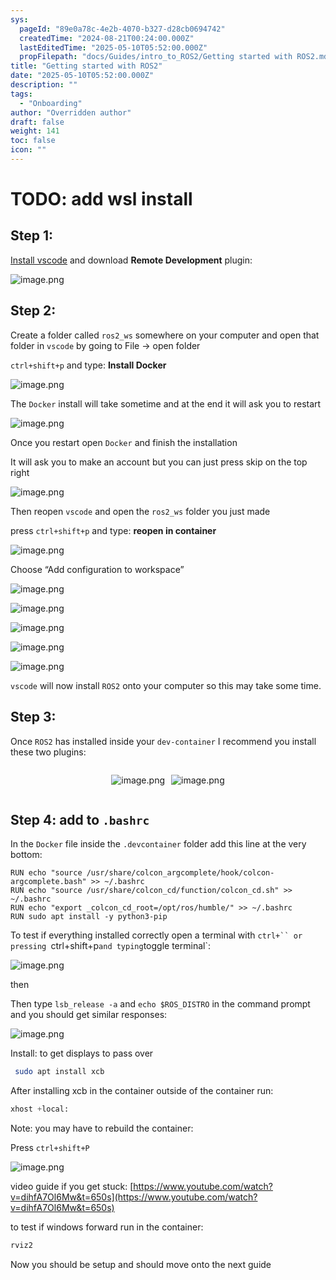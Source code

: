 ```yaml
---
sys:
  pageId: "89e0a78c-4e2b-4070-b327-d28cb0694742"
  createdTime: "2024-08-21T00:24:00.000Z"
  lastEditedTime: "2025-05-10T05:52:00.000Z"
  propFilepath: "docs/Guides/intro_to_ROS2/Getting started with ROS2.md"
title: "Getting started with ROS2"
date: "2025-05-10T05:52:00.000Z"
description: ""
tags:
  - "Onboarding"
author: "Overridden author"
draft: false
weight: 141
toc: false
icon: ""
---
```


# TODO: add wsl install

## Step 1:

[Install vscode](https://code.visualstudio.com/download) and download **Remote Development** plugin:

![image.png](https://prod-files-secure.s3.us-west-2.amazonaws.com/d518164a-d88e-44d1-a4ee-3adb3bd8bce0/efb52993-1881-4a40-b95e-6f020334f022/image.png?X-Amz-Algorithm=AWS4-HMAC-SHA256&X-Amz-Content-Sha256=UNSIGNED-PAYLOAD&X-Amz-Credential=ASIAZI2LB4665CFXSR2R%2F20250616%2Fus-west-2%2Fs3%2Faws4_request&X-Amz-Date=20250616T190711Z&X-Amz-Expires=3600&X-Amz-Security-Token=IQoJb3JpZ2luX2VjEHoaCXVzLXdlc3QtMiJIMEYCIQCBBIG%2FXAOd9jKFIojvyTxu%2BXhtHDbHBk7g4%2BUSblF7mQIhALch28RomsEc6vq1fD%2BIw8MCxRYwBz9srAzrPZxSRQZuKv8DCGMQABoMNjM3NDIzMTgzODA1IgylTUKxigqUUWRtzPEq3ANCHriJ5aO%2BMp3yXaWnkSF9ctHE3UVhc30BYOb0cNwC1Aqicz%2FlO%2F%2FetP9zwblsbyh%2B3aA%2FZ%2BeZyzix84QoNVT0BikxkZL4GYEZNDOViknLhvkL41Xsxq3qBrX6Wr6LGMMoAQWq66NP%2B9aMFzCaWJ9cjzQUXr2MZeQzvBDyDbbNskQ6yOVp8tU2Aiz9e86VsyPEgUfH9lH0tql7Mp%2Fnr00tQJB%2BM9Sgxxo5Dv6vszuHwxVDDCdp8deYRXBWv1uQ4MzmZxf3Il%2FH7F%2BbvqDJsIxy%2Fycwgq7AbSor7vaJ3VEuDFr6nJ19lKt8vLXhDSWSZ5vY6DjrxGKL%2FcxTSsmoMusaadbUGXL7Q7CoqZOC5f6xMt7tYvwuv4Nykj%2BqnHILHsEcLoJwToshasxZt33YGVEViCF9GBCPcC4Hig5XvkxM82XVRPuC9v3fOhgsLw513LGX0ib8ERkcy5qdke9jKgsG2w8fMcce0a15TPhfk6kzeUb6GgmYi%2BHIPu4g9nYV1QPN8q6H5NjAsrZcL83O4Koqou9BBqrCHOP9%2BNgdJ5FL%2FBIRY2lDInmLuo%2BLQDT87JjZ%2BK7vHwxsUbhA9WG%2BhCs%2BEojTSREcHHyrrq9u1yDXQ2w2KBv13Fj%2Bk3lUdDDzr8HCBjqkAa88sFDgxoNevPXV1K5eYSS68vJrrGq1Vn2n61h5TSKth5bWY3nnOPjFymSp1f1uosIO6tyVcyjnX4ps%2Bbf77jRcxyDwcapHspcBWV6sq824ZUrEXsfalAFfDFA0yRjId77hYntbuFfaFDRT9CFogfOiGS%2Bf3mhcIfNtPcPV8G35W8QPjjFLOdJzKsxEXDECBLEhmdayOEKPr12%2BLulNX%2B4l%2BcHs&X-Amz-Signature=0dbd6b1f5b1dddc3099657d621939b68491a52c85ec0b255eb3d0f4fdc355f44&X-Amz-SignedHeaders=host&x-amz-checksum-mode=ENABLED&x-id=GetObject)

## Step 2:

Create a folder called `ros2_ws` somewhere on your computer and open that folder in `vscode` by going to File → open folder 

`ctrl+shift+p` and type: **Install Docker**

![image.png](https://prod-files-secure.s3.us-west-2.amazonaws.com/d518164a-d88e-44d1-a4ee-3adb3bd8bce0/2269dc0e-1cd5-47ff-bceb-c04ad9b2eab0/image.png?X-Amz-Algorithm=AWS4-HMAC-SHA256&X-Amz-Content-Sha256=UNSIGNED-PAYLOAD&X-Amz-Credential=ASIAZI2LB4665CFXSR2R%2F20250616%2Fus-west-2%2Fs3%2Faws4_request&X-Amz-Date=20250616T190711Z&X-Amz-Expires=3600&X-Amz-Security-Token=IQoJb3JpZ2luX2VjEHoaCXVzLXdlc3QtMiJIMEYCIQCBBIG%2FXAOd9jKFIojvyTxu%2BXhtHDbHBk7g4%2BUSblF7mQIhALch28RomsEc6vq1fD%2BIw8MCxRYwBz9srAzrPZxSRQZuKv8DCGMQABoMNjM3NDIzMTgzODA1IgylTUKxigqUUWRtzPEq3ANCHriJ5aO%2BMp3yXaWnkSF9ctHE3UVhc30BYOb0cNwC1Aqicz%2FlO%2F%2FetP9zwblsbyh%2B3aA%2FZ%2BeZyzix84QoNVT0BikxkZL4GYEZNDOViknLhvkL41Xsxq3qBrX6Wr6LGMMoAQWq66NP%2B9aMFzCaWJ9cjzQUXr2MZeQzvBDyDbbNskQ6yOVp8tU2Aiz9e86VsyPEgUfH9lH0tql7Mp%2Fnr00tQJB%2BM9Sgxxo5Dv6vszuHwxVDDCdp8deYRXBWv1uQ4MzmZxf3Il%2FH7F%2BbvqDJsIxy%2Fycwgq7AbSor7vaJ3VEuDFr6nJ19lKt8vLXhDSWSZ5vY6DjrxGKL%2FcxTSsmoMusaadbUGXL7Q7CoqZOC5f6xMt7tYvwuv4Nykj%2BqnHILHsEcLoJwToshasxZt33YGVEViCF9GBCPcC4Hig5XvkxM82XVRPuC9v3fOhgsLw513LGX0ib8ERkcy5qdke9jKgsG2w8fMcce0a15TPhfk6kzeUb6GgmYi%2BHIPu4g9nYV1QPN8q6H5NjAsrZcL83O4Koqou9BBqrCHOP9%2BNgdJ5FL%2FBIRY2lDInmLuo%2BLQDT87JjZ%2BK7vHwxsUbhA9WG%2BhCs%2BEojTSREcHHyrrq9u1yDXQ2w2KBv13Fj%2Bk3lUdDDzr8HCBjqkAa88sFDgxoNevPXV1K5eYSS68vJrrGq1Vn2n61h5TSKth5bWY3nnOPjFymSp1f1uosIO6tyVcyjnX4ps%2Bbf77jRcxyDwcapHspcBWV6sq824ZUrEXsfalAFfDFA0yRjId77hYntbuFfaFDRT9CFogfOiGS%2Bf3mhcIfNtPcPV8G35W8QPjjFLOdJzKsxEXDECBLEhmdayOEKPr12%2BLulNX%2B4l%2BcHs&X-Amz-Signature=aefd4cb33c0e6a73d7e2220706b0977c9f1c2f6a580c1377693fae5bcf51056b&X-Amz-SignedHeaders=host&x-amz-checksum-mode=ENABLED&x-id=GetObject)

The `Docker` install will take sometime and at the end it will ask you to restart

![image.png](https://prod-files-secure.s3.us-west-2.amazonaws.com/d518164a-d88e-44d1-a4ee-3adb3bd8bce0/ed233f78-be33-4b1f-b89c-9c346c0e961e/image.png?X-Amz-Algorithm=AWS4-HMAC-SHA256&X-Amz-Content-Sha256=UNSIGNED-PAYLOAD&X-Amz-Credential=ASIAZI2LB4665CFXSR2R%2F20250616%2Fus-west-2%2Fs3%2Faws4_request&X-Amz-Date=20250616T190711Z&X-Amz-Expires=3600&X-Amz-Security-Token=IQoJb3JpZ2luX2VjEHoaCXVzLXdlc3QtMiJIMEYCIQCBBIG%2FXAOd9jKFIojvyTxu%2BXhtHDbHBk7g4%2BUSblF7mQIhALch28RomsEc6vq1fD%2BIw8MCxRYwBz9srAzrPZxSRQZuKv8DCGMQABoMNjM3NDIzMTgzODA1IgylTUKxigqUUWRtzPEq3ANCHriJ5aO%2BMp3yXaWnkSF9ctHE3UVhc30BYOb0cNwC1Aqicz%2FlO%2F%2FetP9zwblsbyh%2B3aA%2FZ%2BeZyzix84QoNVT0BikxkZL4GYEZNDOViknLhvkL41Xsxq3qBrX6Wr6LGMMoAQWq66NP%2B9aMFzCaWJ9cjzQUXr2MZeQzvBDyDbbNskQ6yOVp8tU2Aiz9e86VsyPEgUfH9lH0tql7Mp%2Fnr00tQJB%2BM9Sgxxo5Dv6vszuHwxVDDCdp8deYRXBWv1uQ4MzmZxf3Il%2FH7F%2BbvqDJsIxy%2Fycwgq7AbSor7vaJ3VEuDFr6nJ19lKt8vLXhDSWSZ5vY6DjrxGKL%2FcxTSsmoMusaadbUGXL7Q7CoqZOC5f6xMt7tYvwuv4Nykj%2BqnHILHsEcLoJwToshasxZt33YGVEViCF9GBCPcC4Hig5XvkxM82XVRPuC9v3fOhgsLw513LGX0ib8ERkcy5qdke9jKgsG2w8fMcce0a15TPhfk6kzeUb6GgmYi%2BHIPu4g9nYV1QPN8q6H5NjAsrZcL83O4Koqou9BBqrCHOP9%2BNgdJ5FL%2FBIRY2lDInmLuo%2BLQDT87JjZ%2BK7vHwxsUbhA9WG%2BhCs%2BEojTSREcHHyrrq9u1yDXQ2w2KBv13Fj%2Bk3lUdDDzr8HCBjqkAa88sFDgxoNevPXV1K5eYSS68vJrrGq1Vn2n61h5TSKth5bWY3nnOPjFymSp1f1uosIO6tyVcyjnX4ps%2Bbf77jRcxyDwcapHspcBWV6sq824ZUrEXsfalAFfDFA0yRjId77hYntbuFfaFDRT9CFogfOiGS%2Bf3mhcIfNtPcPV8G35W8QPjjFLOdJzKsxEXDECBLEhmdayOEKPr12%2BLulNX%2B4l%2BcHs&X-Amz-Signature=fad32f0ecf7b480ac490cca08bcc29a1ab3659acce0301f1a7bc63bbe2fc954b&X-Amz-SignedHeaders=host&x-amz-checksum-mode=ENABLED&x-id=GetObject)

Once you restart open `Docker` and finish the installation

It will ask you to make an account but you can just press skip on the top right

![image.png](https://prod-files-secure.s3.us-west-2.amazonaws.com/d518164a-d88e-44d1-a4ee-3adb3bd8bce0/21010ad9-1659-4fd9-9f59-9932a09b2a3d/image.png?X-Amz-Algorithm=AWS4-HMAC-SHA256&X-Amz-Content-Sha256=UNSIGNED-PAYLOAD&X-Amz-Credential=ASIAZI2LB4665CFXSR2R%2F20250616%2Fus-west-2%2Fs3%2Faws4_request&X-Amz-Date=20250616T190711Z&X-Amz-Expires=3600&X-Amz-Security-Token=IQoJb3JpZ2luX2VjEHoaCXVzLXdlc3QtMiJIMEYCIQCBBIG%2FXAOd9jKFIojvyTxu%2BXhtHDbHBk7g4%2BUSblF7mQIhALch28RomsEc6vq1fD%2BIw8MCxRYwBz9srAzrPZxSRQZuKv8DCGMQABoMNjM3NDIzMTgzODA1IgylTUKxigqUUWRtzPEq3ANCHriJ5aO%2BMp3yXaWnkSF9ctHE3UVhc30BYOb0cNwC1Aqicz%2FlO%2F%2FetP9zwblsbyh%2B3aA%2FZ%2BeZyzix84QoNVT0BikxkZL4GYEZNDOViknLhvkL41Xsxq3qBrX6Wr6LGMMoAQWq66NP%2B9aMFzCaWJ9cjzQUXr2MZeQzvBDyDbbNskQ6yOVp8tU2Aiz9e86VsyPEgUfH9lH0tql7Mp%2Fnr00tQJB%2BM9Sgxxo5Dv6vszuHwxVDDCdp8deYRXBWv1uQ4MzmZxf3Il%2FH7F%2BbvqDJsIxy%2Fycwgq7AbSor7vaJ3VEuDFr6nJ19lKt8vLXhDSWSZ5vY6DjrxGKL%2FcxTSsmoMusaadbUGXL7Q7CoqZOC5f6xMt7tYvwuv4Nykj%2BqnHILHsEcLoJwToshasxZt33YGVEViCF9GBCPcC4Hig5XvkxM82XVRPuC9v3fOhgsLw513LGX0ib8ERkcy5qdke9jKgsG2w8fMcce0a15TPhfk6kzeUb6GgmYi%2BHIPu4g9nYV1QPN8q6H5NjAsrZcL83O4Koqou9BBqrCHOP9%2BNgdJ5FL%2FBIRY2lDInmLuo%2BLQDT87JjZ%2BK7vHwxsUbhA9WG%2BhCs%2BEojTSREcHHyrrq9u1yDXQ2w2KBv13Fj%2Bk3lUdDDzr8HCBjqkAa88sFDgxoNevPXV1K5eYSS68vJrrGq1Vn2n61h5TSKth5bWY3nnOPjFymSp1f1uosIO6tyVcyjnX4ps%2Bbf77jRcxyDwcapHspcBWV6sq824ZUrEXsfalAFfDFA0yRjId77hYntbuFfaFDRT9CFogfOiGS%2Bf3mhcIfNtPcPV8G35W8QPjjFLOdJzKsxEXDECBLEhmdayOEKPr12%2BLulNX%2B4l%2BcHs&X-Amz-Signature=16aad18b357b57aefccd07f5cf502a1cab7addc40767285584e218eaf06eceaf&X-Amz-SignedHeaders=host&x-amz-checksum-mode=ENABLED&x-id=GetObject)

Then reopen `vscode` and open the `ros2_ws` folder you just made

press `ctrl+shift+p` and type: **reopen in container**

![image.png](https://prod-files-secure.s3.us-west-2.amazonaws.com/d518164a-d88e-44d1-a4ee-3adb3bd8bce0/4e93b8c2-41ad-488c-8095-c74205196118/image.png?X-Amz-Algorithm=AWS4-HMAC-SHA256&X-Amz-Content-Sha256=UNSIGNED-PAYLOAD&X-Amz-Credential=ASIAZI2LB4665CFXSR2R%2F20250616%2Fus-west-2%2Fs3%2Faws4_request&X-Amz-Date=20250616T190711Z&X-Amz-Expires=3600&X-Amz-Security-Token=IQoJb3JpZ2luX2VjEHoaCXVzLXdlc3QtMiJIMEYCIQCBBIG%2FXAOd9jKFIojvyTxu%2BXhtHDbHBk7g4%2BUSblF7mQIhALch28RomsEc6vq1fD%2BIw8MCxRYwBz9srAzrPZxSRQZuKv8DCGMQABoMNjM3NDIzMTgzODA1IgylTUKxigqUUWRtzPEq3ANCHriJ5aO%2BMp3yXaWnkSF9ctHE3UVhc30BYOb0cNwC1Aqicz%2FlO%2F%2FetP9zwblsbyh%2B3aA%2FZ%2BeZyzix84QoNVT0BikxkZL4GYEZNDOViknLhvkL41Xsxq3qBrX6Wr6LGMMoAQWq66NP%2B9aMFzCaWJ9cjzQUXr2MZeQzvBDyDbbNskQ6yOVp8tU2Aiz9e86VsyPEgUfH9lH0tql7Mp%2Fnr00tQJB%2BM9Sgxxo5Dv6vszuHwxVDDCdp8deYRXBWv1uQ4MzmZxf3Il%2FH7F%2BbvqDJsIxy%2Fycwgq7AbSor7vaJ3VEuDFr6nJ19lKt8vLXhDSWSZ5vY6DjrxGKL%2FcxTSsmoMusaadbUGXL7Q7CoqZOC5f6xMt7tYvwuv4Nykj%2BqnHILHsEcLoJwToshasxZt33YGVEViCF9GBCPcC4Hig5XvkxM82XVRPuC9v3fOhgsLw513LGX0ib8ERkcy5qdke9jKgsG2w8fMcce0a15TPhfk6kzeUb6GgmYi%2BHIPu4g9nYV1QPN8q6H5NjAsrZcL83O4Koqou9BBqrCHOP9%2BNgdJ5FL%2FBIRY2lDInmLuo%2BLQDT87JjZ%2BK7vHwxsUbhA9WG%2BhCs%2BEojTSREcHHyrrq9u1yDXQ2w2KBv13Fj%2Bk3lUdDDzr8HCBjqkAa88sFDgxoNevPXV1K5eYSS68vJrrGq1Vn2n61h5TSKth5bWY3nnOPjFymSp1f1uosIO6tyVcyjnX4ps%2Bbf77jRcxyDwcapHspcBWV6sq824ZUrEXsfalAFfDFA0yRjId77hYntbuFfaFDRT9CFogfOiGS%2Bf3mhcIfNtPcPV8G35W8QPjjFLOdJzKsxEXDECBLEhmdayOEKPr12%2BLulNX%2B4l%2BcHs&X-Amz-Signature=814e3f847acb00270da4a8a95797690a8c951ef8b9d403f6874871c68ad0aac6&X-Amz-SignedHeaders=host&x-amz-checksum-mode=ENABLED&x-id=GetObject)

Choose “Add configuration to workspace”

![image.png](https://prod-files-secure.s3.us-west-2.amazonaws.com/d518164a-d88e-44d1-a4ee-3adb3bd8bce0/9560b282-5060-4989-ba37-97e7b2c22476/image.png?X-Amz-Algorithm=AWS4-HMAC-SHA256&X-Amz-Content-Sha256=UNSIGNED-PAYLOAD&X-Amz-Credential=ASIAZI2LB4665CFXSR2R%2F20250616%2Fus-west-2%2Fs3%2Faws4_request&X-Amz-Date=20250616T190711Z&X-Amz-Expires=3600&X-Amz-Security-Token=IQoJb3JpZ2luX2VjEHoaCXVzLXdlc3QtMiJIMEYCIQCBBIG%2FXAOd9jKFIojvyTxu%2BXhtHDbHBk7g4%2BUSblF7mQIhALch28RomsEc6vq1fD%2BIw8MCxRYwBz9srAzrPZxSRQZuKv8DCGMQABoMNjM3NDIzMTgzODA1IgylTUKxigqUUWRtzPEq3ANCHriJ5aO%2BMp3yXaWnkSF9ctHE3UVhc30BYOb0cNwC1Aqicz%2FlO%2F%2FetP9zwblsbyh%2B3aA%2FZ%2BeZyzix84QoNVT0BikxkZL4GYEZNDOViknLhvkL41Xsxq3qBrX6Wr6LGMMoAQWq66NP%2B9aMFzCaWJ9cjzQUXr2MZeQzvBDyDbbNskQ6yOVp8tU2Aiz9e86VsyPEgUfH9lH0tql7Mp%2Fnr00tQJB%2BM9Sgxxo5Dv6vszuHwxVDDCdp8deYRXBWv1uQ4MzmZxf3Il%2FH7F%2BbvqDJsIxy%2Fycwgq7AbSor7vaJ3VEuDFr6nJ19lKt8vLXhDSWSZ5vY6DjrxGKL%2FcxTSsmoMusaadbUGXL7Q7CoqZOC5f6xMt7tYvwuv4Nykj%2BqnHILHsEcLoJwToshasxZt33YGVEViCF9GBCPcC4Hig5XvkxM82XVRPuC9v3fOhgsLw513LGX0ib8ERkcy5qdke9jKgsG2w8fMcce0a15TPhfk6kzeUb6GgmYi%2BHIPu4g9nYV1QPN8q6H5NjAsrZcL83O4Koqou9BBqrCHOP9%2BNgdJ5FL%2FBIRY2lDInmLuo%2BLQDT87JjZ%2BK7vHwxsUbhA9WG%2BhCs%2BEojTSREcHHyrrq9u1yDXQ2w2KBv13Fj%2Bk3lUdDDzr8HCBjqkAa88sFDgxoNevPXV1K5eYSS68vJrrGq1Vn2n61h5TSKth5bWY3nnOPjFymSp1f1uosIO6tyVcyjnX4ps%2Bbf77jRcxyDwcapHspcBWV6sq824ZUrEXsfalAFfDFA0yRjId77hYntbuFfaFDRT9CFogfOiGS%2Bf3mhcIfNtPcPV8G35W8QPjjFLOdJzKsxEXDECBLEhmdayOEKPr12%2BLulNX%2B4l%2BcHs&X-Amz-Signature=d229d726907386866fa4c2cb8af7f7a3f21abbd3aa214a6ce934d75317bb999b&X-Amz-SignedHeaders=host&x-amz-checksum-mode=ENABLED&x-id=GetObject)

![image.png](https://prod-files-secure.s3.us-west-2.amazonaws.com/d518164a-d88e-44d1-a4ee-3adb3bd8bce0/2ee63f81-886b-48e8-a553-dc6e5eac99e4/image.png?X-Amz-Algorithm=AWS4-HMAC-SHA256&X-Amz-Content-Sha256=UNSIGNED-PAYLOAD&X-Amz-Credential=ASIAZI2LB4665CFXSR2R%2F20250616%2Fus-west-2%2Fs3%2Faws4_request&X-Amz-Date=20250616T190711Z&X-Amz-Expires=3600&X-Amz-Security-Token=IQoJb3JpZ2luX2VjEHoaCXVzLXdlc3QtMiJIMEYCIQCBBIG%2FXAOd9jKFIojvyTxu%2BXhtHDbHBk7g4%2BUSblF7mQIhALch28RomsEc6vq1fD%2BIw8MCxRYwBz9srAzrPZxSRQZuKv8DCGMQABoMNjM3NDIzMTgzODA1IgylTUKxigqUUWRtzPEq3ANCHriJ5aO%2BMp3yXaWnkSF9ctHE3UVhc30BYOb0cNwC1Aqicz%2FlO%2F%2FetP9zwblsbyh%2B3aA%2FZ%2BeZyzix84QoNVT0BikxkZL4GYEZNDOViknLhvkL41Xsxq3qBrX6Wr6LGMMoAQWq66NP%2B9aMFzCaWJ9cjzQUXr2MZeQzvBDyDbbNskQ6yOVp8tU2Aiz9e86VsyPEgUfH9lH0tql7Mp%2Fnr00tQJB%2BM9Sgxxo5Dv6vszuHwxVDDCdp8deYRXBWv1uQ4MzmZxf3Il%2FH7F%2BbvqDJsIxy%2Fycwgq7AbSor7vaJ3VEuDFr6nJ19lKt8vLXhDSWSZ5vY6DjrxGKL%2FcxTSsmoMusaadbUGXL7Q7CoqZOC5f6xMt7tYvwuv4Nykj%2BqnHILHsEcLoJwToshasxZt33YGVEViCF9GBCPcC4Hig5XvkxM82XVRPuC9v3fOhgsLw513LGX0ib8ERkcy5qdke9jKgsG2w8fMcce0a15TPhfk6kzeUb6GgmYi%2BHIPu4g9nYV1QPN8q6H5NjAsrZcL83O4Koqou9BBqrCHOP9%2BNgdJ5FL%2FBIRY2lDInmLuo%2BLQDT87JjZ%2BK7vHwxsUbhA9WG%2BhCs%2BEojTSREcHHyrrq9u1yDXQ2w2KBv13Fj%2Bk3lUdDDzr8HCBjqkAa88sFDgxoNevPXV1K5eYSS68vJrrGq1Vn2n61h5TSKth5bWY3nnOPjFymSp1f1uosIO6tyVcyjnX4ps%2Bbf77jRcxyDwcapHspcBWV6sq824ZUrEXsfalAFfDFA0yRjId77hYntbuFfaFDRT9CFogfOiGS%2Bf3mhcIfNtPcPV8G35W8QPjjFLOdJzKsxEXDECBLEhmdayOEKPr12%2BLulNX%2B4l%2BcHs&X-Amz-Signature=7c66a7c56d85eec1a125481b9a29fceee82f3739dd9ae77c33ad8475f317749a&X-Amz-SignedHeaders=host&x-amz-checksum-mode=ENABLED&x-id=GetObject)

![image.png](https://prod-files-secure.s3.us-west-2.amazonaws.com/d518164a-d88e-44d1-a4ee-3adb3bd8bce0/ae1580b2-b048-407e-aed9-b584224a7a04/image.png?X-Amz-Algorithm=AWS4-HMAC-SHA256&X-Amz-Content-Sha256=UNSIGNED-PAYLOAD&X-Amz-Credential=ASIAZI2LB4665CFXSR2R%2F20250616%2Fus-west-2%2Fs3%2Faws4_request&X-Amz-Date=20250616T190711Z&X-Amz-Expires=3600&X-Amz-Security-Token=IQoJb3JpZ2luX2VjEHoaCXVzLXdlc3QtMiJIMEYCIQCBBIG%2FXAOd9jKFIojvyTxu%2BXhtHDbHBk7g4%2BUSblF7mQIhALch28RomsEc6vq1fD%2BIw8MCxRYwBz9srAzrPZxSRQZuKv8DCGMQABoMNjM3NDIzMTgzODA1IgylTUKxigqUUWRtzPEq3ANCHriJ5aO%2BMp3yXaWnkSF9ctHE3UVhc30BYOb0cNwC1Aqicz%2FlO%2F%2FetP9zwblsbyh%2B3aA%2FZ%2BeZyzix84QoNVT0BikxkZL4GYEZNDOViknLhvkL41Xsxq3qBrX6Wr6LGMMoAQWq66NP%2B9aMFzCaWJ9cjzQUXr2MZeQzvBDyDbbNskQ6yOVp8tU2Aiz9e86VsyPEgUfH9lH0tql7Mp%2Fnr00tQJB%2BM9Sgxxo5Dv6vszuHwxVDDCdp8deYRXBWv1uQ4MzmZxf3Il%2FH7F%2BbvqDJsIxy%2Fycwgq7AbSor7vaJ3VEuDFr6nJ19lKt8vLXhDSWSZ5vY6DjrxGKL%2FcxTSsmoMusaadbUGXL7Q7CoqZOC5f6xMt7tYvwuv4Nykj%2BqnHILHsEcLoJwToshasxZt33YGVEViCF9GBCPcC4Hig5XvkxM82XVRPuC9v3fOhgsLw513LGX0ib8ERkcy5qdke9jKgsG2w8fMcce0a15TPhfk6kzeUb6GgmYi%2BHIPu4g9nYV1QPN8q6H5NjAsrZcL83O4Koqou9BBqrCHOP9%2BNgdJ5FL%2FBIRY2lDInmLuo%2BLQDT87JjZ%2BK7vHwxsUbhA9WG%2BhCs%2BEojTSREcHHyrrq9u1yDXQ2w2KBv13Fj%2Bk3lUdDDzr8HCBjqkAa88sFDgxoNevPXV1K5eYSS68vJrrGq1Vn2n61h5TSKth5bWY3nnOPjFymSp1f1uosIO6tyVcyjnX4ps%2Bbf77jRcxyDwcapHspcBWV6sq824ZUrEXsfalAFfDFA0yRjId77hYntbuFfaFDRT9CFogfOiGS%2Bf3mhcIfNtPcPV8G35W8QPjjFLOdJzKsxEXDECBLEhmdayOEKPr12%2BLulNX%2B4l%2BcHs&X-Amz-Signature=f8904e26bf2cc5bc4c618d71e90491bcbaa3beeadc7eabbf797d43dcc22d2b7d&X-Amz-SignedHeaders=host&x-amz-checksum-mode=ENABLED&x-id=GetObject)

![image.png](https://prod-files-secure.s3.us-west-2.amazonaws.com/d518164a-d88e-44d1-a4ee-3adb3bd8bce0/53255b28-f75e-430f-b9e3-c0ac8577e42b/image.png?X-Amz-Algorithm=AWS4-HMAC-SHA256&X-Amz-Content-Sha256=UNSIGNED-PAYLOAD&X-Amz-Credential=ASIAZI2LB4665CFXSR2R%2F20250616%2Fus-west-2%2Fs3%2Faws4_request&X-Amz-Date=20250616T190711Z&X-Amz-Expires=3600&X-Amz-Security-Token=IQoJb3JpZ2luX2VjEHoaCXVzLXdlc3QtMiJIMEYCIQCBBIG%2FXAOd9jKFIojvyTxu%2BXhtHDbHBk7g4%2BUSblF7mQIhALch28RomsEc6vq1fD%2BIw8MCxRYwBz9srAzrPZxSRQZuKv8DCGMQABoMNjM3NDIzMTgzODA1IgylTUKxigqUUWRtzPEq3ANCHriJ5aO%2BMp3yXaWnkSF9ctHE3UVhc30BYOb0cNwC1Aqicz%2FlO%2F%2FetP9zwblsbyh%2B3aA%2FZ%2BeZyzix84QoNVT0BikxkZL4GYEZNDOViknLhvkL41Xsxq3qBrX6Wr6LGMMoAQWq66NP%2B9aMFzCaWJ9cjzQUXr2MZeQzvBDyDbbNskQ6yOVp8tU2Aiz9e86VsyPEgUfH9lH0tql7Mp%2Fnr00tQJB%2BM9Sgxxo5Dv6vszuHwxVDDCdp8deYRXBWv1uQ4MzmZxf3Il%2FH7F%2BbvqDJsIxy%2Fycwgq7AbSor7vaJ3VEuDFr6nJ19lKt8vLXhDSWSZ5vY6DjrxGKL%2FcxTSsmoMusaadbUGXL7Q7CoqZOC5f6xMt7tYvwuv4Nykj%2BqnHILHsEcLoJwToshasxZt33YGVEViCF9GBCPcC4Hig5XvkxM82XVRPuC9v3fOhgsLw513LGX0ib8ERkcy5qdke9jKgsG2w8fMcce0a15TPhfk6kzeUb6GgmYi%2BHIPu4g9nYV1QPN8q6H5NjAsrZcL83O4Koqou9BBqrCHOP9%2BNgdJ5FL%2FBIRY2lDInmLuo%2BLQDT87JjZ%2BK7vHwxsUbhA9WG%2BhCs%2BEojTSREcHHyrrq9u1yDXQ2w2KBv13Fj%2Bk3lUdDDzr8HCBjqkAa88sFDgxoNevPXV1K5eYSS68vJrrGq1Vn2n61h5TSKth5bWY3nnOPjFymSp1f1uosIO6tyVcyjnX4ps%2Bbf77jRcxyDwcapHspcBWV6sq824ZUrEXsfalAFfDFA0yRjId77hYntbuFfaFDRT9CFogfOiGS%2Bf3mhcIfNtPcPV8G35W8QPjjFLOdJzKsxEXDECBLEhmdayOEKPr12%2BLulNX%2B4l%2BcHs&X-Amz-Signature=ce2263ccad318fb5a60795e810439aab2b3bbc623eb0c92b0b4cf277054155a4&X-Amz-SignedHeaders=host&x-amz-checksum-mode=ENABLED&x-id=GetObject)

![image.png](https://prod-files-secure.s3.us-west-2.amazonaws.com/d518164a-d88e-44d1-a4ee-3adb3bd8bce0/7c562767-5af9-4ffb-97d1-327bcdf4ee00/image.png?X-Amz-Algorithm=AWS4-HMAC-SHA256&X-Amz-Content-Sha256=UNSIGNED-PAYLOAD&X-Amz-Credential=ASIAZI2LB4665CFXSR2R%2F20250616%2Fus-west-2%2Fs3%2Faws4_request&X-Amz-Date=20250616T190711Z&X-Amz-Expires=3600&X-Amz-Security-Token=IQoJb3JpZ2luX2VjEHoaCXVzLXdlc3QtMiJIMEYCIQCBBIG%2FXAOd9jKFIojvyTxu%2BXhtHDbHBk7g4%2BUSblF7mQIhALch28RomsEc6vq1fD%2BIw8MCxRYwBz9srAzrPZxSRQZuKv8DCGMQABoMNjM3NDIzMTgzODA1IgylTUKxigqUUWRtzPEq3ANCHriJ5aO%2BMp3yXaWnkSF9ctHE3UVhc30BYOb0cNwC1Aqicz%2FlO%2F%2FetP9zwblsbyh%2B3aA%2FZ%2BeZyzix84QoNVT0BikxkZL4GYEZNDOViknLhvkL41Xsxq3qBrX6Wr6LGMMoAQWq66NP%2B9aMFzCaWJ9cjzQUXr2MZeQzvBDyDbbNskQ6yOVp8tU2Aiz9e86VsyPEgUfH9lH0tql7Mp%2Fnr00tQJB%2BM9Sgxxo5Dv6vszuHwxVDDCdp8deYRXBWv1uQ4MzmZxf3Il%2FH7F%2BbvqDJsIxy%2Fycwgq7AbSor7vaJ3VEuDFr6nJ19lKt8vLXhDSWSZ5vY6DjrxGKL%2FcxTSsmoMusaadbUGXL7Q7CoqZOC5f6xMt7tYvwuv4Nykj%2BqnHILHsEcLoJwToshasxZt33YGVEViCF9GBCPcC4Hig5XvkxM82XVRPuC9v3fOhgsLw513LGX0ib8ERkcy5qdke9jKgsG2w8fMcce0a15TPhfk6kzeUb6GgmYi%2BHIPu4g9nYV1QPN8q6H5NjAsrZcL83O4Koqou9BBqrCHOP9%2BNgdJ5FL%2FBIRY2lDInmLuo%2BLQDT87JjZ%2BK7vHwxsUbhA9WG%2BhCs%2BEojTSREcHHyrrq9u1yDXQ2w2KBv13Fj%2Bk3lUdDDzr8HCBjqkAa88sFDgxoNevPXV1K5eYSS68vJrrGq1Vn2n61h5TSKth5bWY3nnOPjFymSp1f1uosIO6tyVcyjnX4ps%2Bbf77jRcxyDwcapHspcBWV6sq824ZUrEXsfalAFfDFA0yRjId77hYntbuFfaFDRT9CFogfOiGS%2Bf3mhcIfNtPcPV8G35W8QPjjFLOdJzKsxEXDECBLEhmdayOEKPr12%2BLulNX%2B4l%2BcHs&X-Amz-Signature=dd71cc640f01df416ecbead261ed664a8023421f5c49c8c29206d24dba79ed95&X-Amz-SignedHeaders=host&x-amz-checksum-mode=ENABLED&x-id=GetObject)

`vscode` will now install `ROS2` onto your computer so this may take some time.

## Step 3:

Once `ROS2` has installed inside your `dev-container` I recommend you install these two plugins:

<div style="display: flex;flex-direction: row; column-gap:10px; max-width: 630px;justify-content: center;">
<div>

![image.png](https://prod-files-secure.s3.us-west-2.amazonaws.com/d518164a-d88e-44d1-a4ee-3adb3bd8bce0/3fc3d550-5a54-4ba1-ba6b-faa01cdb7369/image.png?X-Amz-Algorithm=AWS4-HMAC-SHA256&X-Amz-Content-Sha256=UNSIGNED-PAYLOAD&X-Amz-Credential=ASIAZI2LB4667KTUFKO7%2F20250616%2Fus-west-2%2Fs3%2Faws4_request&X-Amz-Date=20250616T190722Z&X-Amz-Expires=3600&X-Amz-Security-Token=IQoJb3JpZ2luX2VjEHoaCXVzLXdlc3QtMiJHMEUCIEVixd6aR5%2B8B7nznR0%2FIiQ%2F%2BsjrlTliUBo9%2FQehE%2FYbAiEAwEnyaITY7z8DFRhOyxIO6YQxOkD3Gj4SSdp9OHe4UlEq%2FwMIYxAAGgw2Mzc0MjMxODM4MDUiDMtzPfHV%2FLPRqESl0ircA%2BQ69HWOy3j6dlGYvxjYm2chjxFhD6AM1E4voIyaU%2BJCeojqfndUapdaGgt%2B%2FsEySMuQDF7BCTNmWF8EduUmvVeyqIxxMJQ9d7Sk4j328Pr74kZ4%2FPpOvHlCgENoDRrcnN79NelZVmj3EWvFv%2F5tp%2B491bPVu4z0d2Hy%2Bdp0pJ7M2unfFrW%2FmqrOQjDNB2FdRUdqvKExyak45TOKBxRmGU0r%2F9TRdfRLUVVUjEyPjivSGBmwa5rnKhbxn0ENqdFTD4wB56CpzuokMigeDkukj%2F4K7xEGTwbfeRbbw5l5QCmwWbrGd26tM9vLdc4wO2ZdfvCIm8F8a10jmoi4XkgZnUg8grQuRb32%2BvOiKauQ%2BX9d80XoJedkxUgO%2F5ZOfMb9HhCwl7AJj6StigUa0xf6ipAK3RQlnthCluhpFNOTaV5dGqv31HTk774e%2FXwqZI0IhnR8d2dZs8GDtFKwHviqO6V6l%2FzyIiJYp%2BCTyy0ey47581eX6EU%2BiSeYBQSPsAKJF%2FJtcCZW71GXoFbX1Vtx4%2B6%2BKsClS7aAhCzDwZNb%2FSWNRqTgwqSLLzwZK8tlxMR4ZFjt9Qy5f7lMoAkaFmGVgMaISZAWQM4ztbWJY45MKSeqSKjDofZ%2Ftj%2FPLnYMMMWvwcIGOqUBkaahfit8QPIjCwNB6l0nlN7DtU%2BECYOrl7EKplKL6ZuqfBesWOwlPSiCoCbtyom6Gex9zINJbysaBz3heMifDv7zuHZEGGQuJs1q%2Bvwq1EtAtLRU8sDubXKPOt9dvI6AGbi%2BXnNrPAfFEwvFuA7AXUo%2B9SMpdw3bitZOW3%2BuiEs6KqhHcPJaRwruYklIKsukhfFSZJQZutrZA9%2FFcjq%2B%2FfSEnY6Z&X-Amz-Signature=a09fd9b87b3370cfd8fe32ffc3d9d2a6fe49685b072bd9a1ef5a35df87f10505&X-Amz-SignedHeaders=host&x-amz-checksum-mode=ENABLED&x-id=GetObject)

</div>
<div>

![image.png](https://prod-files-secure.s3.us-west-2.amazonaws.com/d518164a-d88e-44d1-a4ee-3adb3bd8bce0/d994cc66-13c2-4093-a5a3-f84cf4601a82/image.png?X-Amz-Algorithm=AWS4-HMAC-SHA256&X-Amz-Content-Sha256=UNSIGNED-PAYLOAD&X-Amz-Credential=ASIAZI2LB4665QGV5R6C%2F20250616%2Fus-west-2%2Fs3%2Faws4_request&X-Amz-Date=20250616T190722Z&X-Amz-Expires=3600&X-Amz-Security-Token=IQoJb3JpZ2luX2VjEHoaCXVzLXdlc3QtMiJIMEYCIQDGGxxJ8POf4qZgXxd72fxcGichZSxTo4d69PvUPAG%2FFAIhAIVsep8BpGvbJyIa2r3QYr4nrSTVOWOFfu9a%2Bj%2Fm%2FZ42Kv8DCGMQABoMNjM3NDIzMTgzODA1Igwzns2OLiWxz%2FwAh6Eq3ANjM%2BMZ0M3gn0R5JlKLYzfqLL4l1T7xCOzzTG3ZlsE%2FNURo7ai55oS5kK8veu0Ffv9FWji4RaeBF0s%2FFIunCzU7GA4LsfGfQ5EqJzlECMXjyRDe%2FiuEhD5lFPv11f9uxjPp3KiNslJDa7ADwBJumKqWTCNMksVhm7wLcjicKzh%2FTTFxWNian80X4owFMEeC%2FQgd%2FxknaTlD9D9ed62QdRr5P8Htz93U3BVeubwmzo%2Blsr4CAninWGst7nF6qsdx4tj1WczQdaAusrKLLIvVbyUJMKLHpEc9H48ShmwznTYLbE81GEXepvGYuLixDm26lukFXJZ%2BFgAH%2FmV%2Fn0jVTuoz0l1mfHcvMmBprCTSNDLh%2FxuzYIsmosd7ZE6YQ59l3Zn8zaBfV%2BSTb250mNcZQGtdAF%2FBSeWjx5lc4XWoNpt%2FmaFBssmIV4wBA%2B99X8EE9M6UaIy22QhAXPfOdK8H1xFix6lpkcLK9bZWBQURLDDwu%2ByYG1O1CH%2FdIHUtpP4u%2FCFmlt6EO2OcKlZuo86Vf4903bcFKY8aMqOPFVtnoRAcIo5DtIz%2B0O5Iplmwo8DwNnGEe8xsumEGSgOqN00TJkmkG3O4eSx826PnkjcsPa8lZwqQ7za7cbi1U%2FpAYTC8r8HCBjqkAZS3Xsa1IZckzJb5QbcZyJMgAKWk0YnxJRZ%2FsDDtOw8HLyWZxCbXSm3ydtfFoFPtN8suW7JDbILkdqy1fV7Q%2FZ602T7SJs4W%2FCnsMK2FopkI2%2BieHHgZrxTonRQ3uXOPwP1SU%2Bl%2Fsa6sZXyp3gAsLm%2Bcmyy7Rmxvg6EwGZkfPQKZog05VxrTciCDZNCNf275IvobC6p4ajoQWwJH2Z6OSVbXsPiO&X-Amz-Signature=011ae99e3302af2ed6e7ba70ccc56eeaedd2477b860d90f75c853ebf95e6928b&X-Amz-SignedHeaders=host&x-amz-checksum-mode=ENABLED&x-id=GetObject)

</div>
</div>

## Step 4: add to `.bashrc`

In the `Docker` file inside the `.devcontainer` folder add this line at the very bottom: 

```docker
RUN echo "source /usr/share/colcon_argcomplete/hook/colcon-argcomplete.bash" >> ~/.bashrc
RUN echo "source /usr/share/colcon_cd/function/colcon_cd.sh" >> ~/.bashrc
RUN echo "export _colcon_cd_root=/opt/ros/humble/" >> ~/.bashrc
RUN sudo apt install -y python3-pip 
```

To test if everything installed correctly open a terminal with `ctrl+`` or pressing `ctrl+shift+p` and typing `toggle terminal`:

![image.png](https://prod-files-secure.s3.us-west-2.amazonaws.com/d518164a-d88e-44d1-a4ee-3adb3bd8bce0/6a4943d8-b04e-4c02-9a58-775f3384d1a5/image.png?X-Amz-Algorithm=AWS4-HMAC-SHA256&X-Amz-Content-Sha256=UNSIGNED-PAYLOAD&X-Amz-Credential=ASIAZI2LB4665CFXSR2R%2F20250616%2Fus-west-2%2Fs3%2Faws4_request&X-Amz-Date=20250616T190711Z&X-Amz-Expires=3600&X-Amz-Security-Token=IQoJb3JpZ2luX2VjEHoaCXVzLXdlc3QtMiJIMEYCIQCBBIG%2FXAOd9jKFIojvyTxu%2BXhtHDbHBk7g4%2BUSblF7mQIhALch28RomsEc6vq1fD%2BIw8MCxRYwBz9srAzrPZxSRQZuKv8DCGMQABoMNjM3NDIzMTgzODA1IgylTUKxigqUUWRtzPEq3ANCHriJ5aO%2BMp3yXaWnkSF9ctHE3UVhc30BYOb0cNwC1Aqicz%2FlO%2F%2FetP9zwblsbyh%2B3aA%2FZ%2BeZyzix84QoNVT0BikxkZL4GYEZNDOViknLhvkL41Xsxq3qBrX6Wr6LGMMoAQWq66NP%2B9aMFzCaWJ9cjzQUXr2MZeQzvBDyDbbNskQ6yOVp8tU2Aiz9e86VsyPEgUfH9lH0tql7Mp%2Fnr00tQJB%2BM9Sgxxo5Dv6vszuHwxVDDCdp8deYRXBWv1uQ4MzmZxf3Il%2FH7F%2BbvqDJsIxy%2Fycwgq7AbSor7vaJ3VEuDFr6nJ19lKt8vLXhDSWSZ5vY6DjrxGKL%2FcxTSsmoMusaadbUGXL7Q7CoqZOC5f6xMt7tYvwuv4Nykj%2BqnHILHsEcLoJwToshasxZt33YGVEViCF9GBCPcC4Hig5XvkxM82XVRPuC9v3fOhgsLw513LGX0ib8ERkcy5qdke9jKgsG2w8fMcce0a15TPhfk6kzeUb6GgmYi%2BHIPu4g9nYV1QPN8q6H5NjAsrZcL83O4Koqou9BBqrCHOP9%2BNgdJ5FL%2FBIRY2lDInmLuo%2BLQDT87JjZ%2BK7vHwxsUbhA9WG%2BhCs%2BEojTSREcHHyrrq9u1yDXQ2w2KBv13Fj%2Bk3lUdDDzr8HCBjqkAa88sFDgxoNevPXV1K5eYSS68vJrrGq1Vn2n61h5TSKth5bWY3nnOPjFymSp1f1uosIO6tyVcyjnX4ps%2Bbf77jRcxyDwcapHspcBWV6sq824ZUrEXsfalAFfDFA0yRjId77hYntbuFfaFDRT9CFogfOiGS%2Bf3mhcIfNtPcPV8G35W8QPjjFLOdJzKsxEXDECBLEhmdayOEKPr12%2BLulNX%2B4l%2BcHs&X-Amz-Signature=1fc56f03464a2d2b8ceef0d77eaa1970efa65485081081b5a76a6347fba333b5&X-Amz-SignedHeaders=host&x-amz-checksum-mode=ENABLED&x-id=GetObject)

then 

Then type `lsb_release -a` and `echo $ROS_DISTRO` in the command prompt and you should get similar responses:

![image.png](https://prod-files-secure.s3.us-west-2.amazonaws.com/d518164a-d88e-44d1-a4ee-3adb3bd8bce0/3e635dec-a805-4e85-8b9e-d000e5b71a4e/image.png?X-Amz-Algorithm=AWS4-HMAC-SHA256&X-Amz-Content-Sha256=UNSIGNED-PAYLOAD&X-Amz-Credential=ASIAZI2LB4665CFXSR2R%2F20250616%2Fus-west-2%2Fs3%2Faws4_request&X-Amz-Date=20250616T190711Z&X-Amz-Expires=3600&X-Amz-Security-Token=IQoJb3JpZ2luX2VjEHoaCXVzLXdlc3QtMiJIMEYCIQCBBIG%2FXAOd9jKFIojvyTxu%2BXhtHDbHBk7g4%2BUSblF7mQIhALch28RomsEc6vq1fD%2BIw8MCxRYwBz9srAzrPZxSRQZuKv8DCGMQABoMNjM3NDIzMTgzODA1IgylTUKxigqUUWRtzPEq3ANCHriJ5aO%2BMp3yXaWnkSF9ctHE3UVhc30BYOb0cNwC1Aqicz%2FlO%2F%2FetP9zwblsbyh%2B3aA%2FZ%2BeZyzix84QoNVT0BikxkZL4GYEZNDOViknLhvkL41Xsxq3qBrX6Wr6LGMMoAQWq66NP%2B9aMFzCaWJ9cjzQUXr2MZeQzvBDyDbbNskQ6yOVp8tU2Aiz9e86VsyPEgUfH9lH0tql7Mp%2Fnr00tQJB%2BM9Sgxxo5Dv6vszuHwxVDDCdp8deYRXBWv1uQ4MzmZxf3Il%2FH7F%2BbvqDJsIxy%2Fycwgq7AbSor7vaJ3VEuDFr6nJ19lKt8vLXhDSWSZ5vY6DjrxGKL%2FcxTSsmoMusaadbUGXL7Q7CoqZOC5f6xMt7tYvwuv4Nykj%2BqnHILHsEcLoJwToshasxZt33YGVEViCF9GBCPcC4Hig5XvkxM82XVRPuC9v3fOhgsLw513LGX0ib8ERkcy5qdke9jKgsG2w8fMcce0a15TPhfk6kzeUb6GgmYi%2BHIPu4g9nYV1QPN8q6H5NjAsrZcL83O4Koqou9BBqrCHOP9%2BNgdJ5FL%2FBIRY2lDInmLuo%2BLQDT87JjZ%2BK7vHwxsUbhA9WG%2BhCs%2BEojTSREcHHyrrq9u1yDXQ2w2KBv13Fj%2Bk3lUdDDzr8HCBjqkAa88sFDgxoNevPXV1K5eYSS68vJrrGq1Vn2n61h5TSKth5bWY3nnOPjFymSp1f1uosIO6tyVcyjnX4ps%2Bbf77jRcxyDwcapHspcBWV6sq824ZUrEXsfalAFfDFA0yRjId77hYntbuFfaFDRT9CFogfOiGS%2Bf3mhcIfNtPcPV8G35W8QPjjFLOdJzKsxEXDECBLEhmdayOEKPr12%2BLulNX%2B4l%2BcHs&X-Amz-Signature=192039438a9dc4ddf4678223aef39b2338fe435d8dd21010ddc858fee91700dc&X-Amz-SignedHeaders=host&x-amz-checksum-mode=ENABLED&x-id=GetObject)

Install:  to get displays to pass over

```bash
 sudo apt install xcb
```

After installing xcb in the container outside of the container run:

```python
xhost +local:
```

Note: you may have to rebuild the container:

Press `ctrl+shift+P`

![image.png](https://prod-files-secure.s3.us-west-2.amazonaws.com/d518164a-d88e-44d1-a4ee-3adb3bd8bce0/6c2be660-2618-4c38-9c26-53554f7a0b7b/image.png?X-Amz-Algorithm=AWS4-HMAC-SHA256&X-Amz-Content-Sha256=UNSIGNED-PAYLOAD&X-Amz-Credential=ASIAZI2LB4665CFXSR2R%2F20250616%2Fus-west-2%2Fs3%2Faws4_request&X-Amz-Date=20250616T190711Z&X-Amz-Expires=3600&X-Amz-Security-Token=IQoJb3JpZ2luX2VjEHoaCXVzLXdlc3QtMiJIMEYCIQCBBIG%2FXAOd9jKFIojvyTxu%2BXhtHDbHBk7g4%2BUSblF7mQIhALch28RomsEc6vq1fD%2BIw8MCxRYwBz9srAzrPZxSRQZuKv8DCGMQABoMNjM3NDIzMTgzODA1IgylTUKxigqUUWRtzPEq3ANCHriJ5aO%2BMp3yXaWnkSF9ctHE3UVhc30BYOb0cNwC1Aqicz%2FlO%2F%2FetP9zwblsbyh%2B3aA%2FZ%2BeZyzix84QoNVT0BikxkZL4GYEZNDOViknLhvkL41Xsxq3qBrX6Wr6LGMMoAQWq66NP%2B9aMFzCaWJ9cjzQUXr2MZeQzvBDyDbbNskQ6yOVp8tU2Aiz9e86VsyPEgUfH9lH0tql7Mp%2Fnr00tQJB%2BM9Sgxxo5Dv6vszuHwxVDDCdp8deYRXBWv1uQ4MzmZxf3Il%2FH7F%2BbvqDJsIxy%2Fycwgq7AbSor7vaJ3VEuDFr6nJ19lKt8vLXhDSWSZ5vY6DjrxGKL%2FcxTSsmoMusaadbUGXL7Q7CoqZOC5f6xMt7tYvwuv4Nykj%2BqnHILHsEcLoJwToshasxZt33YGVEViCF9GBCPcC4Hig5XvkxM82XVRPuC9v3fOhgsLw513LGX0ib8ERkcy5qdke9jKgsG2w8fMcce0a15TPhfk6kzeUb6GgmYi%2BHIPu4g9nYV1QPN8q6H5NjAsrZcL83O4Koqou9BBqrCHOP9%2BNgdJ5FL%2FBIRY2lDInmLuo%2BLQDT87JjZ%2BK7vHwxsUbhA9WG%2BhCs%2BEojTSREcHHyrrq9u1yDXQ2w2KBv13Fj%2Bk3lUdDDzr8HCBjqkAa88sFDgxoNevPXV1K5eYSS68vJrrGq1Vn2n61h5TSKth5bWY3nnOPjFymSp1f1uosIO6tyVcyjnX4ps%2Bbf77jRcxyDwcapHspcBWV6sq824ZUrEXsfalAFfDFA0yRjId77hYntbuFfaFDRT9CFogfOiGS%2Bf3mhcIfNtPcPV8G35W8QPjjFLOdJzKsxEXDECBLEhmdayOEKPr12%2BLulNX%2B4l%2BcHs&X-Amz-Signature=f0b39ea80ac2f3edd44311da4457ebae1d7edf1068ccce2bb6e448a3cf6ffe10&X-Amz-SignedHeaders=host&x-amz-checksum-mode=ENABLED&x-id=GetObject)

video guide if you get stuck: [https://www.youtube.com/watch?v=dihfA7Ol6Mw&t=650s](https://www.youtube.com/watch?v=dihfA7Ol6Mw&t=650s)

to test if windows forward run in the container:

```bash
rviz2
```

Now you should be setup and should move onto the next guide 
